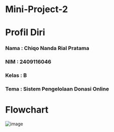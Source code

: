# Mini-Project-2

# Profil Diri

### Nama : Chiqo Nanda Rial Pratama
### NIM : 2409116046
### Kelas : B
### Tema : Sistem Pengelolaan Donasi Online

# Flowchart
![image](https://github.com/user-attachments/assets/234c3d03-5fd4-4b4f-b23b-362924e3343f)

